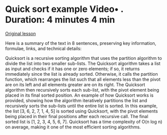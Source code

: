 # Quick sort example Video• . Duration: 4 minutes 4 min

[Original lesson](https://www.coursera.org/learn/uol-fundamentals-of-computer-science/lecture/ovHOD/quick-sort-example)

Here is a summary of the text in 8 sentences, preserving key information, formulae, links, and technical details:

Quicksort is a recursive sorting algorithm that uses the partition algorithm to divide the list into two smaller sub-lists. The Quicksort algorithm takes a list as input and checks if it has one or zero elements; if so, it returns immediately since the list is already sorted. Otherwise, it calls the partition function, which rearranges the list such that all elements less than the pivot are on its left and all elements greater are on its right. The Quicksort algorithm then recursively sorts each sub-list, with the pivot element being placed in its final sorted position. An example of how Quicksort works is provided, showing how the algorithm iteratively partitions the list and recursively sorts the sub-lists until the entire list is sorted. In this example, the list [3, 6, 2, 7, 1, 4, 5] is sorted using Quicksort, with the pivot elements being placed in their final positions after each recursive call. The final sorted list is [1, 2, 3, 4, 5, 6, 7]. Quicksort has a time complexity of O(n log n) on average, making it one of the most efficient sorting algorithms.

